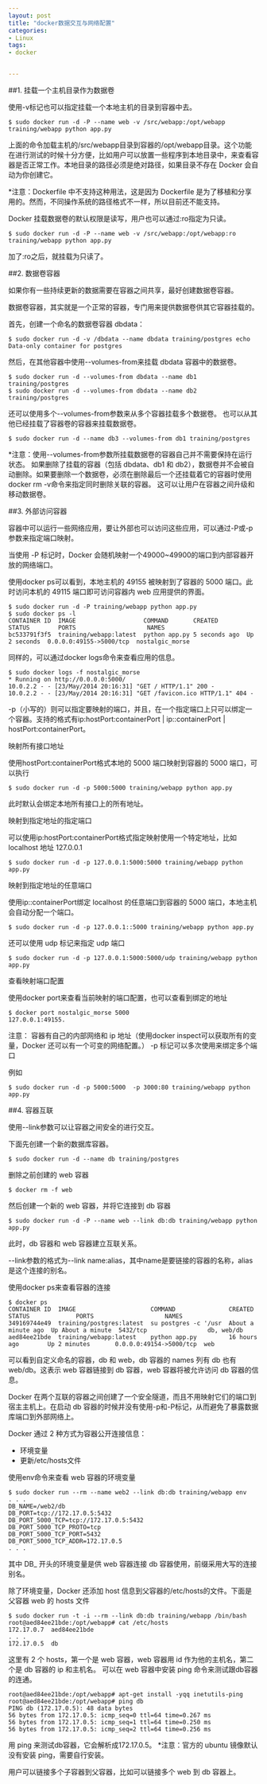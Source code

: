 ```yaml
---
layout: post
title: "docker数据交互与网络配置"
categories:
- Linux
tags:
- docker


---
```


##1. 挂载一个主机目录作为数据卷

使用-v标记也可以指定挂载一个本地主机的目录到容器中去。

	$ sudo docker run -d -P --name web -v /src/webapp:/opt/webapp training/webapp python app.py

上面的命令加载主机的/src/webapp目录到容器的/opt/webapp目录。这个功能在进行测试的时候十分方便，比如用户可以放置一些程序到本地目录中，来查看容器是否正常工作。本地目录的路径必须是绝对路径，如果目录不存在 Docker 会自动为你创建它。

*注意：Dockerfile 中不支持这种用法，这是因为 Dockerfile 是为了移植和分享用的。然而，不同操作系统的路径格式不一样，所以目前还不能支持。

Docker 挂载数据卷的默认权限是读写，用户也可以通过:ro指定为只读。

	$ sudo docker run -d -P --name web -v /src/webapp:/opt/webapp:ro
	training/webapp python app.py

加了:ro之后，就挂载为只读了。

##2. 数据卷容器

如果你有一些持续更新的数据需要在容器之间共享，最好创建数据卷容器。

数据卷容器，其实就是一个正常的容器，专门用来提供数据卷供其它容器挂载的。

首先，创建一个命名的数据卷容器 dbdata：

	$ sudo docker run -d -v /dbdata --name dbdata training/postgres echo Data-only container for postgres

然后，在其他容器中使用--volumes-from来挂载 dbdata 容器中的数据卷。

	$ sudo docker run -d --volumes-from dbdata --name db1 training/postgres
	$ sudo docker run -d --volumes-from dbdata --name db2 training/postgres

还可以使用多个--volumes-from参数来从多个容器挂载多个数据卷。 也可以从其他已经挂载了容器卷的容器来挂载数据卷。

	$ sudo docker run -d --name db3 --volumes-from db1 training/postgres

*注意：使用--volumes-from参数所挂载数据卷的容器自己并不需要保持在运行状态。
如果删除了挂载的容器（包括 dbdata、db1 和 db2），数据卷并不会被自动删除。如果要删除一个数据卷，必须在删除最后一个还挂载着它的容器时使用docker rm -v命令来指定同时删除关联的容器。 这可以让用户在容器之间升级和移动数据卷。

##3. 外部访问容器

容器中可以运行一些网络应用，要让外部也可以访问这些应用，可以通过-P或-p参数来指定端口映射。

当使用 -P 标记时，Docker 会随机映射一个49000~49900的端口到内部容器开放的网络端口。

使用docker ps可以看到，本地主机的 49155 被映射到了容器的 5000 端口。此时访问本机的 49115 端口即可访问容器内 web 应用提供的界面。

	$ sudo docker run -d -P training/webapp python app.py
	$ sudo docker ps -l
	CONTAINER ID  IMAGE                   COMMAND       CREATED        STATUS        PORTS                    NAMES
	bc533791f3f5  training/webapp:latest  python app.py 5 seconds ago  Up 2 seconds  0.0.0.0:49155->5000/tcp  nostalgic_morse

同样的，可以通过docker logs命令来查看应用的信息。

	$ sudo docker logs -f nostalgic_morse
	* Running on http://0.0.0.0:5000/
	10.0.2.2 - - [23/May/2014 20:16:31] "GET / HTTP/1.1" 200 -
	10.0.2.2 - - [23/May/2014 20:16:31] "GET /favicon.ico HTTP/1.1" 404 -

-p（小写的）则可以指定要映射的端口，并且，在一个指定端口上只可以绑定一个容器。支持的格式有ip:hostPort:containerPort | ip::containerPort | hostPort:containerPort。

映射所有接口地址

使用hostPort:containerPort格式本地的 5000 端口映射到容器的 5000 端口，可以执行

	$ sudo docker run -d -p 5000:5000 training/webapp python app.py

此时默认会绑定本地所有接口上的所有地址。

映射到指定地址的指定端口

可以使用ip:hostPort:containerPort格式指定映射使用一个特定地址，比如 localhost 地址 127.0.0.1

	$ sudo docker run -d -p 127.0.0.1:5000:5000 training/webapp python app.py

映射到指定地址的任意端口

使用ip::containerPort绑定 localhost 的任意端口到容器的 5000 端口，本地主机会自动分配一个端口。

	$ sudo docker run -d -p 127.0.0.1::5000 training/webapp python app.py

还可以使用 udp 标记来指定 udp 端口

	$ sudo docker run -d -p 127.0.0.1:5000:5000/udp training/webapp python app.py

查看映射端口配置

使用docker port来查看当前映射的端口配置，也可以查看到绑定的地址

	$ docker port nostalgic_morse 5000
	127.0.0.1:49155.

注意：
容器有自己的内部网络和 ip 地址（使用docker inspect可以获取所有的变量，Docker 还可以有一个可变的网络配置。）
-p 标记可以多次使用来绑定多个端口

例如

    $ sudo docker run -d -p 5000:5000  -p 3000:80 training/webapp python app.py

##4. 容器互联

使用--link参数可以让容器之间安全的进行交互。

下面先创建一个新的数据库容器。

	$ sudo docker run -d --name db training/postgres

删除之前创建的 web 容器

	$ docker rm -f web

然后创建一个新的 web 容器，并将它连接到 db 容器

	$ sudo docker run -d -P --name web --link db:db training/webapp python app.py

此时，db 容器和 web 容器建立互联关系。

--link参数的格式为--link name:alias，其中name是要链接的容器的名称，alias是这个连接的别名。

使用docker ps来查看容器的连接

	$ docker ps
	CONTAINER ID  IMAGE                     COMMAND               CREATED             STATUS             PORTS                    NAMES
	349169744e49  training/postgres:latest  su postgres -c '/usr  About a minute ago  Up About a minute  5432/tcp                 db, web/db
	aed84ee21bde  training/webapp:latest    python app.py         16 hours ago        Up 2 minutes       0.0.0.0:49154->5000/tcp  web

可以看到自定义命名的容器，db 和 web，db 容器的 names 列有 db 也有 web/db。这表示 web 容器链接到 db 容器，web 容器将被允许访问 db 容器的信息。

Docker 在两个互联的容器之间创建了一个安全隧道，而且不用映射它们的端口到宿主主机上。在启动 db 容器的时候并没有使用-p和-P标记，从而避免了暴露数据库端口到外部网络上。

Docker 通过 2 种方式为容器公开连接信息：

* 环境变量
* 更新/etc/hosts文件

使用env命令来查看 web 容器的环境变量

	$ sudo docker run --rm --name web2 --link db:db training/webapp env
	. . .
	DB_NAME=/web2/db
	DB_PORT=tcp://172.17.0.5:5432
	DB_PORT_5000_TCP=tcp://172.17.0.5:5432
	DB_PORT_5000_TCP_PROTO=tcp
	DB_PORT_5000_TCP_PORT=5432
	DB_PORT_5000_TCP_ADDR=172.17.0.5
	. . .

其中 DB_ 开头的环境变量是供 web 容器连接 db 容器使用，前缀采用大写的连接别名。

除了环境变量，Docker 还添加 host 信息到父容器的/etc/hosts的文件。下面是父容器 web 的 hosts 文件

	$ sudo docker run -t -i --rm --link db:db training/webapp /bin/bash
	root@aed84ee21bde:/opt/webapp# cat /etc/hosts
	172.17.0.7  aed84ee21bde
	. . .
	172.17.0.5  db

这里有 2 个 hosts，第一个是 web 容器，web 容器用 id 作为他的主机名，第二个是 db 容器的 ip 和主机名。 可以在 web 容器中安装 ping 命令来测试跟db容器的连通。

	root@aed84ee21bde:/opt/webapp# apt-get install -yqq inetutils-ping
	root@aed84ee21bde:/opt/webapp# ping db
	PING db (172.17.0.5): 48 data bytes
	56 bytes from 172.17.0.5: icmp_seq=0 ttl=64 time=0.267 ms
	56 bytes from 172.17.0.5: icmp_seq=1 ttl=64 time=0.250 ms
	56 bytes from 172.17.0.5: icmp_seq=2 ttl=64 time=0.256 ms

用 ping 来测试db容器，它会解析成172.17.0.5。 *注意：官方的 ubuntu 镜像默认没有安装 ping，需要自行安装。

用户可以链接多个子容器到父容器，比如可以链接多个 web 到 db 容器上。 
